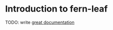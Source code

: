 # Introduction to fern-leaf

TODO: write [great documentation](http://jacobian.org/writing/what-to-write/)
